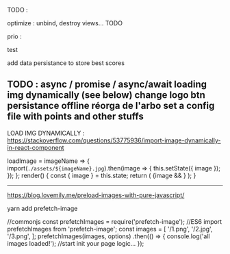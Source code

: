 TODO :

optimize : unbind, destroy views... TODO

prio : 




test


add data persistance to store best scores


TODO :
async / promise / async/await
loading img dynamically (see below)
change logo btn
persistance offline
réorga de l'arbo
set a config file with points and other stuffs
-----


LOAD IMG DYNAMICALLY :
https://stackoverflow.com/questions/53775936/import-image-dynamically-in-react-component

loadImage = imageName => {
  import(`./assets/${imageName}.jpg`).then(image => {
    this.setState({
      image
    });
  });
};
render() {
  const { image } = this.state;
  return (
    <Fragment>
      {image && <img src={image} alt="" />}
    </Fragment>
  );
}

------

https://blog.lovemily.me/preload-images-with-pure-javascript/

yarn add prefetch-image

//commonjs
const prefetchImages = require('prefetch-image');
//ES6
import prefetchImages from 'prefetch-image';
const images = [
  '/1.png',
  '/2.jpg',
  '/3.png',
];
prefetchImages(images, options)
  .then(() => {
    console.log('all images loaded!');
    //start init your page logic...
  }); 



